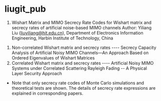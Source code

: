 # liugit_pub
1. Wishart Matrix and MIMO Secrecy Rate
Codes for Wishart matrix and secrecy rates of artificial noise-based MIMO channels
Author: Yiliang Liu (liuyiliang@hit.edu.cn), Department of Electronics Information Engineering, Harbin Institute of Technology, China

  1) Non-correlated Wishart matrix and secrecy rates
  ---- Secrecy Capacity Analysis of Artificial Noisy MIMO Channels—An Approach Based on Ordered Eigenvalues of Wishart Matrices
  2) Correlated Wishart matrix and secrecy rates
  ---- Artificial Noisy MIMO Systems under Correlated Scattering Rayleigh Fading -- A Physical Layer Security Approach

  * Note that only secrecy rate codes of Monte Carlo simulations and theoretical tests are shown. The details of secrecy rate expressions   are explained in corresponding papers.
